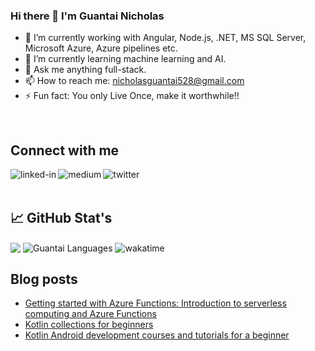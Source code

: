 ### Hi there 👋 I'm Guantai Nicholas
- 🔭 I’m currently working with Angular, Node.js, .NET, MS SQL Server, Microsoft Azure, Azure pipelines etc.
- 🌱 I’m currently learning machine learning and AI.
- 💬 Ask me anything full-stack.
- 📫 How to reach me: nicholasguantai528@gmail.com
- ⚡ Fun fact: You only Live Once, make it worthwhile!!
<br>

## Connect with me
[<img align="left" alt="linked-in" src="https://img.shields.io/badge/linkedin-%230077B5.svg?&style=for-the-badge&logo=linkedin&logoColor=white" />](https://www.linkedin.com/in/nicholasguantai/)

[<img align="left" alt="medium" src="https://img.shields.io/badge/medium-%2312100E.svg?&style=for-the-badge&logo=medium&logoColor=white" />](https://nicholasguantai.medium.com/)

[<img align="left" alt="twitter" src="https://img.shields.io/badge/twitter-%231DA1F2.svg?&style=for-the-badge&logo=twitter&logoColor=white" />](https://twitter.com/Nicky_guants)
<br>
<br>

## 📈 GitHub Stat's

<img align="center" src="https://github-readme-stats.vercel.app/api?username=NickyGuants&count_private=true&show_icons=true&theme=algolia">
<img align="center" src="https://github-readme-stats.vercel.app/api/top-langs/?username=NickyGuants&hide=html" alt="Guantai Languages" />
<img align="center" alt="wakatime" src="https://wakatime.com/badge/user/dfba5cf4-312a-47b8-a74f-e95949251991.svg?&style=for-the-badge&logo=wakatime&logoColor=white" />

## Blog posts
<!-- BLOG-POST-LIST:START -->
- [Getting started with Azure Functions: Introduction to serverless computing and Azure Functions](https://medium.com/@nicholasguantai/getting-started-with-azure-functions-introduction-to-serverless-computing-and-azure-functions-77d28377900------2)
- [Kotlin collections for beginners](https://nicholasguantai.medium.com/kotlin-collections-for-beginners-b1bb91f79a52?source=rss-2b17da397be8------2)
- [Kotlin Android development courses and tutorials for a beginner](https://nicholasguantai.medium.com/kotlin-android-development-courses-and-tutorials-for-a-beginner-4ade55a592f1?source=rss-2b17da397be8------2)
<!-- BLOG-POST-LIST:END -->

